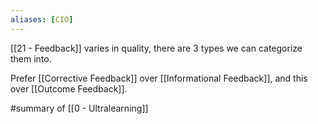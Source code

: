 ```yaml
---
aliases: [CIO]
---
```


[[21 - Feedback]] varies in quality, there are 3 types we can categorize them into. 

Prefer [[Corrective Feedback]] over [[Informational Feedback]], and this over [[Outcome Feedback]].

#summary  of [[0 - Ultralearning]]